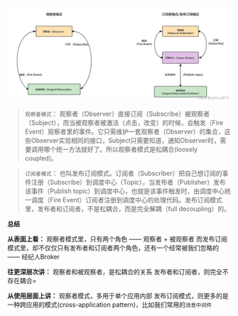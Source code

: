![在这里插入图片描述](./Vue的mvvm中观察者模式和订阅者模式.assets/1eea5802971b05b9cbfa11d222bb1ffc.png)

> `观察者模式`：
> 观察者（Observer）直接订阅（Subscribe）被观察者（Subject），而当被观察者被激活（点击，改变）的时候，会触发（Fire Event）观察者里的事件。它只需维护一套观察者（Observer）的集合，这些Observer实现相同的接口，Subject只需要知道，通知Observer时，需要调用哪个统一方法就好了。所以观察者模式是松耦合(loosely coupled)。

> `订阅者模式`：
> 也叫发布订阅模式。订阅者（Subscriber）把自己想订阅的事件注册（Subscribe）到调度中心（Topic），当发布者（Publisher）发布该事件（Publish topic）到调度中心，也就是该事件触发时，由调度中心统一调度（Fire Event）订阅者注册到调度中心的处理代码。发布订阅模式里，发布者和订阅者，不是松耦合，而是完全解耦（full decoupling）的。

**总结**

**从表面上看：**
观察者模式里，只有两个角色 —— 观察者 + 被观察者
而发布订阅模式里，却不仅仅只有发布者和订阅者两个角色，还有一个经常被我们忽略的 —— 经纪人Broker

**往更深层次讲：**
观察者和被观察者，是松耦合的关系
发布者和订阅者，则完全不存在耦合=

**从使用层面上讲：**
观察者模式，多用于单个应用内部
发布订阅模式，则更多的是一种跨应用的模式(cross-application pattern)，比如我们常用的`消息中间件`